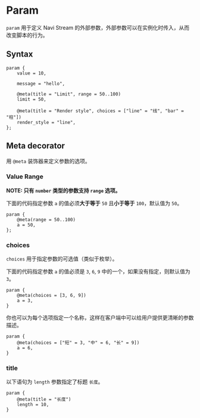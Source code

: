 # Param

`param` 用于定义 Navi Stream 的外部参数，外部参数可以在实例化时传入，从而改变脚本的行为。

## Syntax

```nvs
param {
    value = 10,

    message = "hello",

    @meta(title = "Limit", range = 50..100)
    limit = 50,

    @meta(title = "Render style", choices = ["line" = "线", "bar" = "柱"])
    render_style = "line",
};
```

## Meta decorator

用 `@meta` 装饰器来定义参数的选项。

### Value Range

**NOTE: 只有 `number` 类型的参数支持 `range` 选项。**

下面的代码指定参数 `a` 的值必须**大于等于** `50` 且**小于等于** `100`，默认值为 `50`。

```nvs
param {
    @meta(range = 50..100)
    a = 50,
};
```

### choices

`choices` 用于指定参数的可选值（类似于枚举）。

下面的代码指定参数 `a` 的值必须是 `3`, `6`, `9` 中的一个，如果没有指定，则默认值为 `3`。

```nvs
param {
    @meta(choices = [3, 6, 9])
    a = 3,
}
```

你也可以为每个选项指定一个名称，这样在客户端中可以给用户提供更清晰的参数描述。

```nvs
param {
    @meta(choices = ["短" = 3, "中" = 6, "长" = 9])
    a = 6,
}
```

### title

以下语句为 `length` 参数指定了标题 `长度`。

```nvs
param {
    @meta(title = "长度")
    length = 10,
}
```
